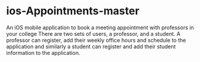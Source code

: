 # ios-Appointments-master
An iOS mobile application to book a meeting appointment with professors in your college  There are two sets of users, a professor, and a student. A professor can register, add their weekly office hours and schedule to the application and similarly a student can register and add their student information to the application.
